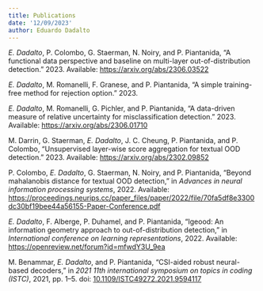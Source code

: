 ```yaml
---
title: Publications
date: '12/09/2023'
author: Eduardo Dadalto
---
```


<!-- _Eduardo Dadalto_, Marco Romanelli, Georg Pichler, Pablo Piantanida. "A Data-Driven Measure of Relative
Uncertainty for Misclassification Detection." Preprint. 2023.

_Eduardo Dadalto_, Pierre Colombo, Guillaume Staerman, Nathan Noiry, Pablo Piantanida. "A Functional Perspective on Multi-Layer Out-of-Distribution Detection." Preprint. 2023.

_Eduardo Dadalto_, Marco Romanelli, Federica Granese, Siddharth Garg, Pablo Piantanida. "Trusting the Untrustworthy: A Cautionary Tale on the Pitfalls of Training-based Rejection Option." Preprint. 2023.

Pierre Colombo, _Eduardo Dadalto_, Guillaume Staerman, Nathan Noiry, and Pablo Piantanida. "Beyond Mahalanobis Distance for Textual OOD Detection." In _Advances in Neural Information Processing Systems 35 (NeurIPS 2022)_. 2022.

_Eduardo Dadalto_, Florence Alberge, Pierre Duhamel, and Pablo Piantanida. "Igeood: An Information Geometry Approach to Out-of-Distribution Detection." In _International Conference on Learning Representations_. 2022.
-->

_E. Dadalto_, P. Colombo, G. Staerman, N. Noiry, and P. Piantanida, <span>“A functional data perspective and baseline on multi-layer out-of-distribution detection.”</span> 2023. Available: <a href="https://arxiv.org/abs/2306.03522">https://arxiv.org/abs/2306.03522</a>

<!-- <a href="/publications/trajectories2023">More info</a> -->

_E. Dadalto_, M. Romanelli, F. Granese, and P. Piantanida, <span>“A simple training-free method for rejection option.”</span> 2023.

<!-- <a href="/publications/rejectionop2023">More info</a> -->

_E. Dadalto_, M. Romanelli, G. Pichler, and P. Piantanida, <span>“A data-driven measure of relative uncertainty for misclassification detection.”</span> 2023. Available: <a href="https://arxiv.org/abs/2306.01710">https://arxiv.org/abs/2306.01710</a>

<!-- <a href="/publications/datadriven2023">More info</a> -->

M. Darrin, G. Staerman, _E. Dadalto_, J. C. Cheung, P. Piantanida, and P. Colombo, <span>“Unsupervised layer-wise score aggregation for textual OOD detection.”</span> 2023. Available: <a href="https://arxiv.org/abs/2302.09852">https://arxiv.org/abs/2302.09852</a>

<!-- <a href="/publications/textaggregate2023">More info</a> -->

P. Colombo, _E. Dadalto_, G. Staerman, N. Noiry, and P. Piantanida, <span>“Beyond mahalanobis distance for textual OOD detection,”</span> in <em>Advances in neural information processing systems</em>, 2022. Available: <a href="https://proceedings.neurips.cc/paper_files/paper/2022/file/70fa5df8e3300dc30bf19bee44a56155-Paper-Conference.pdf">https://proceedings.neurips.cc/paper_files/paper/2022/file/70fa5df8e3300dc30bf19bee44a56155-Paper-Conference.pdf</a>

<!-- <a href="/publications/depthood2022">More info</a> -->

_E. Dadalto_, F. Alberge, P. Duhamel, and P. Piantanida, <span>“Igeood: An information geometry approach to out-of-distribution detection,”</span> in <em>International conference on learning representations</em>, 2022. Available: <a href="https://openreview.net/forum?id=mfwdY3U_9ea">https://openreview.net/forum?id=mfwdY3U_9ea</a>

 <!-- <a href="/publications/igeood2022">More info</a> -->

M. Benammar, _E. Dadalto_, and P. Piantanida, <span>“CSI-aided robust neural-based decoders,”</span> in <em>2021 11th international symposium on topics in coding (ISTC)</em>, 2021, pp. 1–5. doi: <a href="https://doi.org/10.1109/ISTC49272.2021.9594117">10.1109/ISTC49272.2021.9594117</a>

<!-- <a href="/publications/csi2021">More info</a> -->
